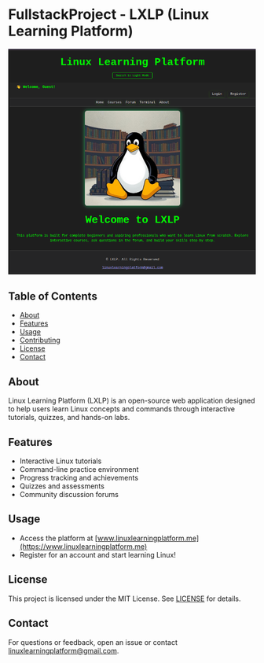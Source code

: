 # FullstackProject - LXLP (Linux Learning Platform)
![LXLP Frontpage](frontpage.png)

## Table of Contents

- [About](#about)
- [Features](#features)
- [Usage](#usage)
- [Contributing](#contributing)
- [License](#license)
- [Contact](#contact)

## About

Linux Learning Platform (LXLP) is an open-source web application designed to help users learn Linux concepts and commands through interactive tutorials, quizzes, and hands-on labs.

## Features

- Interactive Linux tutorials
- Command-line practice environment
- Progress tracking and achievements
- Quizzes and assessments
- Community discussion forums

## Usage

- Access the platform at [www.linuxlearningplatform.me](https://www.linuxlearningplatform.me)
- Register for an account and start learning Linux!

## License

This project is licensed under the MIT License. See [LICENSE](LICENSE) for details.

## Contact

For questions or feedback, open an issue or contact [linuxlearningplatform@gmail.com](mailto:linuxlearningplatform@gmail.com).